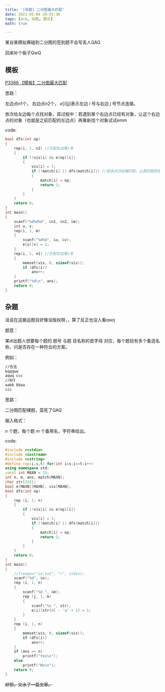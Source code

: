 ```yaml
---
title: '[杂题] 二分图最大匹配'
date: 2021-05-04 20:55:36
tags: [acm, 杂题, 图论]
math: true

---
```


 某谷某模拟赛碰到二分图的签到题不会写丢人QAQ

回来补个板子QwQ

## 模板

[P3386 【模板】二分图最大匹配](https://www.luogu.com.cn/problem/P3386)

思路：

左边点$n1$个， 右边点$n2$个， $e[i][j]$表示左边 $i$ 号与右边 $j$ 号节点连接。

依次给左边每个点找对象，其过程中：若遇到某个右边点已经有对象，让这个右边点的对象（也就是之前匹配的左边点）再重新找个对象试试emm

code:

```cpp
bool dfs(int np)
{
	rep(i, 1, n2) //匹配右边第i号
	{
		if (!vis[i] && e[np][i])
		{
			vis[i] = 1;
			if (!match[i] || dfs(match[i])) //若该点已经被匹配，让其匹配的左边点再找个新的对象QwQ
			{
				match[i] = np;
				return 1;
			}
		}
	}
	return 0;
}
int main()
{
	scanf("%d%d%d", &n1, &n2, &m);
	int u, v;
	rep(i, 1, m)
	{
		scanf("%d%d", &u, &v);
		e[u][v] = 1;
	}
	rep(i, 1, n1) //匹配左边第i号
	{
		memset(vis, 0, sizeof(vis));
		if (dfs(i))
			ans++;
	}
    printf("%d\n", ans);
    return 0;
}
```

## 杂题

话说在这搬运题目好像没版权呀，，算了反正也没人看qwq

题意：

某dl出题人想要每个题的 题号 与题 目名称的首字母 对应，每个题目有多个备选名称，问是否存在一种符合的方案。

例如：

```txt
//合法
bqqqww
aqwq ccc
//8行
aabb bbaa
ccc
```

思路：

二分图匹配裸题，菜死了QAQ

输入格式：

$n$ 个题，每个题 $m$ 个备用名，字符串给出。

code:

```cpp
#include <cstdio>
#include <iostream>
#include <cstring>
#define rep(i,s,t) for(int i=s;i<=t;i++)
using namespace std;
const int MAXN = 33;
int n, m, ans, match[MAXN];
char str[233];
bool e[MAXN][MAXN], vis[MAXN];
bool dfs(int np)
{
	rep (i, 1, n)
	{
		if (!vis[i] && e[np][i])
		{
			vis[i] = 1;
			if (!match[i] || dfs(match[i]))
			{
				match[i] = np;
				return 1;
			}
		}
	}
	return 0;
}
int main()
{
	//freopen("in.txt", "r", stdin);
	scanf("%d", &n);
	rep (i, 1, n)
	{
		scanf("%d ", &m);
		rep (j, 1, m)
		{
			scanf("%s ", str);
			e[i][str[0] - 'a' + 1] = 1;
		}
	}
	rep (i, 1, n)
	{
		memset(vis, 0, sizeof(vis));
		if (dfs(i))
			ans++;
	}
	if (ans == n)
		printf("Yes\n");
	else
		printf("No\n");
	return 0;
}
```

~~好耶，又水了一篇文章。~~

